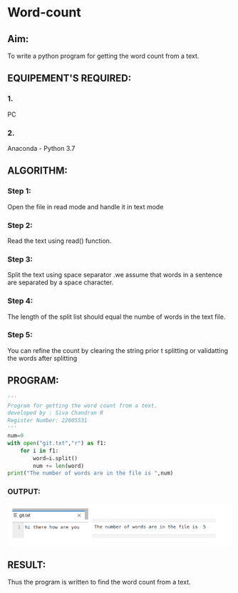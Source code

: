 # Word-count
## Aim:
To write a python program for getting the word count from a text.
## EQUIPEMENT'S REQUIRED: 
### 1.
PC
### 2.
Anaconda - Python 3.7
## ALGORITHM: 
### Step 1:
Open the file in read mode and handle it in text mode  
### Step 2:
Read the text using read() function. 
### Step 3:
Split the text using space separator .we assume that words in a sentence are separated by a space character. 
### Step 4:
The length of the split list should equal the numbe of words in the text file.
### Step 5:
You can refine the count by clearing the string prior t splitting or validatting the words after splitting

## PROGRAM:
```python
'''
Program for getting the word count from a text.
developed by : Siva Chandran R
Register Number: 22005531
'''
num=0
with open("git.txt","r") as f1:
    for i in f1:
        word=i.split()
        num += len(word)
print("The number of words are in the file is ",num)
```

### OUTPUT:
![output](./wordout.png)


## RESULT:
Thus the program is written to find the word count from a text.
